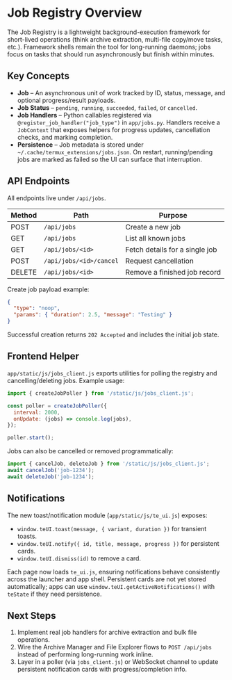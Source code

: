 # Job Registry Overview

The Job Registry is a lightweight background-execution framework for short-lived
operations (think archive extraction, multi-file copy/move tasks, etc.).
Framework shells remain the tool for long-running daemons; jobs focus on tasks
that should run asynchronously but finish within minutes.

## Key Concepts

- **Job** – An asynchronous unit of work tracked by ID, status, message, and
  optional progress/result payloads.
- **Job Status** – `pending`, `running`, `succeeded`, `failed`, or `cancelled`.
- **Job Handlers** – Python callables registered via
  `@register_job_handler("job_type")` in `app/jobs.py`. Handlers receive a
  `JobContext` that exposes helpers for progress updates, cancellation checks,
  and marking completion.
- **Persistence** – Job metadata is stored under
  `~/.cache/termux_extensions/jobs.json`. On restart, running/pending jobs are
  marked as failed so the UI can surface that interruption.

## API Endpoints

All endpoints live under `/api/jobs`.

| Method | Path                        | Purpose                         |
| ------ | --------------------------- | ------------------------------- |
| POST   | `/api/jobs`                 | Create a new job                |
| GET    | `/api/jobs`                 | List all known jobs             |
| GET    | `/api/jobs/<id>`            | Fetch details for a single job  |
| POST   | `/api/jobs/<id>/cancel`     | Request cancellation            |
| DELETE | `/api/jobs/<id>`            | Remove a finished job record    |

Create job payload example:

```json
{
  "type": "noop",
  "params": { "duration": 2.5, "message": "Testing" }
}
```

Successful creation returns `202 Accepted` and includes the initial job state.

## Frontend Helper

`app/static/js/jobs_client.js` exports utilities for polling the registry and
cancelling/deleting jobs. Example usage:

```js
import { createJobPoller } from '/static/js/jobs_client.js';

const poller = createJobPoller({
  interval: 2000,
  onUpdate: (jobs) => console.log(jobs),
});

poller.start();
```

Jobs can also be cancelled or removed programmatically:

```js
import { cancelJob, deleteJob } from '/static/js/jobs_client.js';
await cancelJob('job-1234');
await deleteJob('job-1234');
```

## Notifications

The new toast/notification module (`app/static/js/te_ui.js`) exposes:

- `window.teUI.toast(message, { variant, duration })` for transient toasts.
- `window.teUI.notify({ id, title, message, progress })` for persistent cards.
- `window.teUI.dismiss(id)` to remove a card.

Each page now loads `te_ui.js`, ensuring notifications behave consistently across
the launcher and app shell. Persistent cards are not yet stored automatically;
apps can use `window.teUI.getActiveNotifications()` with `teState` if they need
persistence.

## Next Steps

1. Implement real job handlers for archive extraction and bulk file operations.
2. Wire the Archive Manager and File Explorer flows to `POST /api/jobs` instead
   of performing long-running work inline.
3. Layer in a poller (via `jobs_client.js`) or WebSocket channel to update
   persistent notification cards with progress/completion info.
